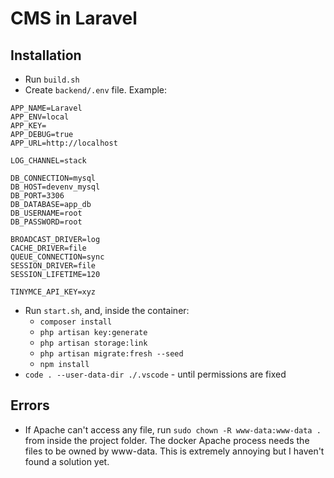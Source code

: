 # CMS in Laravel

## Installation
- Run `build.sh`
- Create `backend/.env` file. Example:
```
APP_NAME=Laravel
APP_ENV=local
APP_KEY=
APP_DEBUG=true
APP_URL=http://localhost

LOG_CHANNEL=stack

DB_CONNECTION=mysql
DB_HOST=devenv_mysql
DB_PORT=3306
DB_DATABASE=app_db
DB_USERNAME=root
DB_PASSWORD=root

BROADCAST_DRIVER=log
CACHE_DRIVER=file
QUEUE_CONNECTION=sync
SESSION_DRIVER=file
SESSION_LIFETIME=120

TINYMCE_API_KEY=xyz
```
- Run `start.sh`, and, inside the container:
    - `composer install`
    - `php artisan key:generate`
    - `php artisan storage:link`
    - `php artisan migrate:fresh --seed`
    - `npm install`
- `code . --user-data-dir ./.vscode` - until permissions are fixed

## Errors

- If Apache can't access any file, run `sudo chown -R www-data:www-data .` from inside the project folder. The docker Apache process needs the files to be owned by www-data. This is extremely annoying but I haven't found a solution yet.
